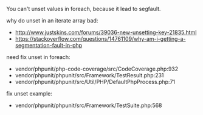 You can't unset values in foreach, because it lead to segfault.

why do unset in an iterate array bad:
- http://www.justskins.com/forums/39036-new-unsetting-key-21835.html
- https://stackoverflow.com/questions/14761109/why-am-i-getting-a-segmentation-fault-in-php

need fix unset in foreach:
- vendor/phpunit/php-code-coverage/src/CodeCoverage.php:932
- vendor/phpunit/phpunit/src/Framework/TestResult.php:231
- vendor/phpunit/phpunit/src/Util/PHP/DefaultPhpProcess.php:71

fix unset example:
- vendor/phpunit/phpunit/src/Framework/TestSuite.php:568
